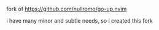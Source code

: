 fork of https://github.com/nullromo/go-up.nvim

i have many minor and subtle needs, so i created this fork
